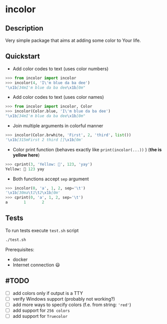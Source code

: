 # incolor
## Description
Very simple package that aims at adding some color to Your life.

## Quickstart
- Add color codes to text (uses color numbers)
``` python
>>> from incolor import incolor
>>> incolor(4, 'I\'m blue da ba dee')
"\x1b[34mI'm blue da ba dee\x1b[0m"
```

- Add color codes to text (uses color names)
``` python
>>> from incolor import incolor, Color
>>> incolor(Color.blue, 'I\'m blue da ba dee')
"\x1b[34mI'm blue da ba dee\x1b[0m"
```

- Join multiple arguments in colorful manner
``` python
>>> incolor(Color.brwhite, 'First', 2, 'third', list())
'\x1b[315mFirst 2 third []\x1b[0m'
```

- Color print function (behaves exactly like `print(incolor(...))` ) (__the is yellow here__)
``` python
>>> cprint(3, 'Yellow: 🚢', 123, 'yay')
Yellow: 🚢 123 yay
```

- Both functions accept `sep` argument
```python
>>> incolor(0, 'a', 1, 2, sep='\t')
'\x1b[30ma\t1\t2\x1b[0m'
>>> cprint(0, 'a', 1, 2, sep='\t')
a       1       2
```

## Tests

To run tests execute `test.sh` script
``` sh
./test.sh
```

Prerequisites:
- docker
- Internet connection 😃

## #TODO
- [ ] add colors only if output is a TTY
- [ ] verify Windows support (probably not working?)
- [ ] add more ways to specify colors (f.e. from string: `'red'`)
- [ ] add support for `256 colors`
- [ ] add support for `Truecolor`
